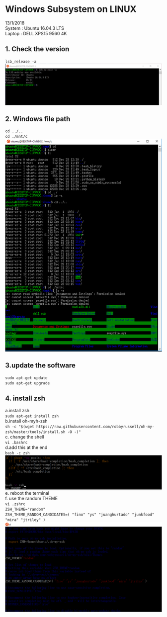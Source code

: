 # Windows Subsystem on LINUX


13/1/2018  
System : Ubuntu 16.04.3 LTS    
Laptop : DELL XPS15 9560 4K    

## 1. Check the version  
`lsb_release -a`  
![image](https://github.com/hanxuwu/Learning-Linux/blob/master/WSL/SCREENSHOT/VERSION.PNG)  

## 2. Windows file path  
`cd ../..`   
`cd ./mnt/c`    
![image](https://github.com/hanxuwu/Learning-Linux/blob/master/WSL/SCREENSHOT/Path.PNG)

## 3.update the software  
`sudo apt-get update`  
`sudo apt-get upgrade`  

## 4. install zsh  
a.install zsh  
`sudo apt-get install zsh`  
b.install oh-myh-zsh  
`sh -c "$(wget https://raw.githubusercontent.com/robbyrussell/oh-my-zsh/master/tools/install.sh -O -)"`  
c. change the shell  
`vi .bashrc`  
d.add this at the end  
`bash -c zsh`  
![image](https://github.com/hanxuwu/Learning-Linux/blob/master/WSL/SCREENSHOT/ZSH.PNG)
e. reboot the terminal  
f. use the random THEME  
`vi .zshrc`  
`ZSH_THEME="random"`  
`ZSH_THEME_RANDOM_CANDIDATES=( "fino" "ys" "juanghurtado" "junkfood" "mira" "jtriley" )`  
![image](https://github.com/hanxuwu/Learning-Linux/blob/master/WSL/SCREENSHOT/OHMYZSH.PNG)  

